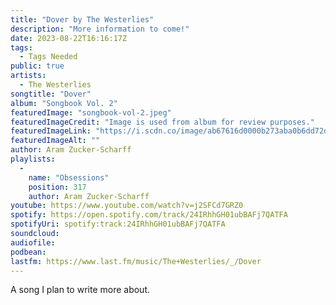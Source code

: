 ```yaml
---
title: "Dover by The Westerlies"
description: "More information to come!"
date: 2023-08-22T16:16:17Z
tags:
  - Tags Needed
public: true
artists:
  - The Westerlies
songtitle: "Dover"
album: "Songbook Vol. 2"
featuredImage: "songbook-vol-2.jpeg"
featuredImageCredit: "Image is used from album for review purposes."
featuredImageLink: "https://i.scdn.co/image/ab67616d0000b273aba0b6dd72db43af9f895953"
featuredImageAlt: ""
author: Aram Zucker-Scharff
playlists:
  -
    name: "Obsessions"
    position: 317
    author: Aram Zucker-Scharff
youtube: https://www.youtube.com/watch?v=j2SFCd7GRZ0
spotify: https://open.spotify.com/track/24IRhhGH01ubBAFj7QATFA
spotifyUri: spotify:track:24IRhhGH01ubBAFj7QATFA
soundcloud:
audiofile:
podbean:
lastfm: https://www.last.fm/music/The+Westerlies/_/Dover
---
```


A song I plan to write more about.
		